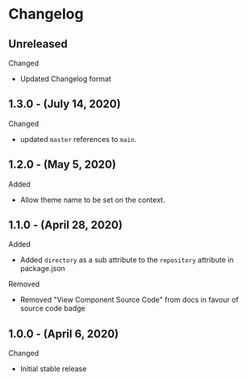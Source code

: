 # Changelog

## Unreleased

Changed

* Updated Changelog format

## 1.3.0 - (July 14, 2020)

Changed

* updated `master` references to `main`.

## 1.2.0 - (May 5, 2020)

Added

* Allow theme name to be set on the context.

## 1.1.0 - (April 28, 2020)

Added

* Added `directory` as a sub attribute to the `repository` attribute in package.json

Removed

* Removed "View Component Source Code" from docs in favour of source code badge

## 1.0.0 - (April 6, 2020)

Changed

* Initial stable release
